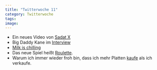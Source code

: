 ```yaml
---
title: "Twitterwoche 11"
category: Twitterwoche
tags: 
image: 
---
```


* Ein neues Video von [Sadat X](http://www.unkut.com/2010/03/video-sadat-x-turn-it-up/)
* Big Daddy Kane im [Interview](http://www.unkut.com/2010/03/video-big-daddy-kane-interview-for-classic-rhymes/)
* [Milk is chilling](http://www.youtube.com/watch?v=kBJqA_AxiOQ)
* Das neue Spiel heißt [Roulette](http://www.youtube.com/watch?v=32vpgNiAH60).
* Warum ich immer wieder froh bin, dass ich mehr Platten [kaufe](http://phatfriend.wordpress.com/2010/03/16/so-this-is-pretty-awesome/) als ich verkaufe.

  
